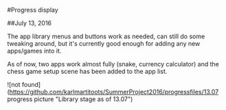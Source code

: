 #Progress display

##July 13, 2016

The app library menus and buttons work as needed, can still do some tweaking around, but it's currently good enough for
adding any new apps/games into it.

As of now, two apps work almost fully (snake, currency calculator) and the chess game setup scene has been added to the
app list.

![not found](https://github.com/karlmartitoots/SummerProject2016/progressfiles/13.07 progress picture "Library stage as of 13.07")